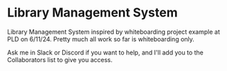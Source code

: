 # Library Management System
Library Management System inspired by whiteboarding project example at PLD on 6/11/24.
Pretty much all work so far is whiteboarding only.

Ask me in Slack or Discord if you want to help, and I'll add you to the Collaborators list to give you access.
